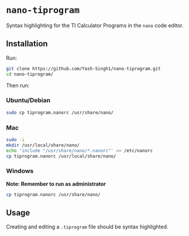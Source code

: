 # `nano-tiprogram`

Syntax highlighting for the TI Calculator Programs in the `nano` code editor.

## Installation

Run:

```sh
git clone https://github.com/Yash-Singh1/nano-tiprogram.git
cd nano-tiprogram/
```

Then run:

### Ubuntu/Debian

```sh
sudo cp tiprogram.nanorc /usr/share/nano/
```

### Mac

```sh
sudo -i
mkdir /usr/local/share/nano/
echo 'include "/usr/share/nano/*.nanorc"' >> /etc/nanorc
cp tiprogram.nanorc /usr/local/share/nano/
```

### Windows

<!-- markdownlint-disable-next-line MD036 -->
**Note: Remember to run as administrator**

```sh
cp tiprogram.nanorc /usr/share/nano/
```

## Usage

Creating and editing a `.tiprogram` file should be syntax highlighted.
